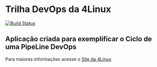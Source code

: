 # Trilha DevOps da 4Linux

<!-- Altere a Flag abaixo com sua URL do Travis -->
[![Build Status](https://travis-ci.org/alexmartins/DevOpsLab-HelloWorld.svg?branch=master)](https://travis-ci.org/alexmartins/DevOpsLab-HelloWorld)

## Aplicação criada para exemplificar o Ciclo de uma PipeLine DevOps


Para maiores informações acesse o [Site da 4Linux](https://www.4linux.com.br/cursos/devops)
